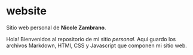 # website

Sitio web personal de **Nicole Zambrano**.

Hola! Bienvenidos al repositorio de mi sitio _personal_. Aqui guardo los archivos Markdown, HTMl, CSS y Javascript que componen mi sitio web.
